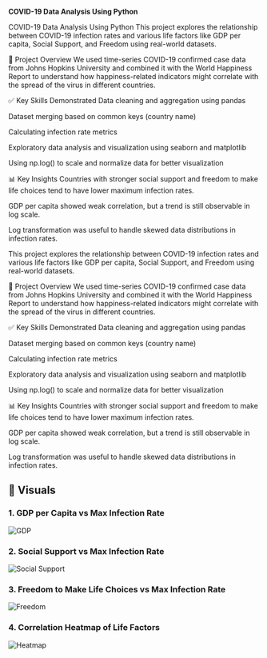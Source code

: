 **COVID-19 Data Analysis Using Python**

COVID-19 Data Analysis Using Python
This project explores the relationship between COVID-19 infection rates and various life factors like GDP per capita, Social Support, and Freedom using real-world datasets.

📌 Project Overview
We used time-series COVID-19 confirmed case data from Johns Hopkins University and combined it with the World Happiness Report to understand how happiness-related indicators might correlate with the spread of the virus in different countries.

✅ Key Skills Demonstrated
Data cleaning and aggregation using pandas

Dataset merging based on common keys (country name)

Calculating infection rate metrics

Exploratory data analysis and visualization using seaborn and matplotlib

Using np.log() to scale and normalize data for better visualization

📊 Key Insights
Countries with stronger social support and freedom to make life choices tend to have lower maximum infection rates.

GDP per capita showed weak correlation, but a trend is still observable in log scale.

Log transformation was useful to handle skewed data distributions in infection rates.


This project explores the relationship between COVID-19 infection rates and various life factors like GDP per capita, Social Support, and Freedom using real-world datasets.

📌 Project Overview
We used time-series COVID-19 confirmed case data from Johns Hopkins University and combined it with the World Happiness Report to understand how happiness-related indicators might correlate with the spread of the virus in different countries.

✅ Key Skills Demonstrated
Data cleaning and aggregation using pandas

Dataset merging based on common keys (country name)

Calculating infection rate metrics

Exploratory data analysis and visualization using seaborn and matplotlib

Using np.log() to scale and normalize data for better visualization

📊 Key Insights
Countries with stronger social support and freedom to make life choices tend to have lower maximum infection rates.

GDP per capita showed weak correlation, but a trend is still observable in log scale.

Log transformation was useful to handle skewed data distributions in infection rates.


## 📸 Visuals

### 1. GDP per Capita vs Max Infection Rate
![GDP](images/Covid19-1.png)

### 2. Social Support vs Max Infection Rate
![Social Support](images/Covid19-2.png)

### 3. Freedom to Make Life Choices vs Max Infection Rate
![Freedom](images/Covid19-3.png)

### 4. Correlation Heatmap of Life Factors
![Heatmap](images/Covid19-4.png)


